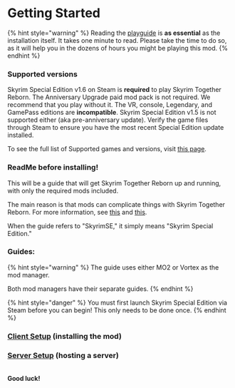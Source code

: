 # Getting Started

{% hint style="warning" %}
Reading the [playguide](../general-information/playguide.md) is **as essential** as the installation itself. It takes one minute to read. Please take the time to do so, as it will help you in the dozens of hours you might be playing this mod.
{% endhint %}

### Supported versions

Skyrim Special Edition v1.6 on Steam is **required** to play Skyrim Together Reborn. The Anniversary Upgrade paid mod pack is not required. We recommend that you play without it. The VR, console, Legendary, and GamePass editions are **incompatible**. Skyrim Special Edition v1.5 is not supported either (aka pre-anniversary update). Verify the game files through Steam to ensure you have the most recent Special Edition update installed.

To see the full list of Supported games and versions, visit [this page](../general-information/supported-games.md).

### ReadMe before installing!

This will be a guide that will get Skyrim Together Reborn up and running, with only the required mods included.

The main reason is that mods can complicate things with Skyrim Together Reborn. For more information, see [this](../general-information/faq.md#q-can-i-use-other-mods-with-this-mod) and [this](../general-information/faq.md#q-will-x-mod-work-with-this-mod).

When the guide refers to "SkyrimSE," it simply means "Skyrim Special Edition."

### Guides:

{% hint style="warning" %}
The guide uses either MO2 or Vortex as the mod manager.

Both mod managers have their separate guides.
{% endhint %}

{% hint style="danger" %}
You must first launch Skyrim Special Edition via Steam before you can begin! This only needs to be done once.
{% endhint %}

### [Client Setup](client-setup/) (installing the mod)

### [Server Setup](server-guide/) (hosting a server)

\
**Good luck!**
